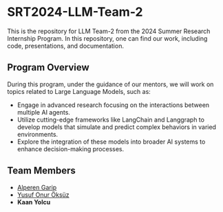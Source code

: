 # SRT2024-LLM-Team-2
This is the repository for LLM Team-2 from the 2024 Summer Research Internship Program. In this repository, one can find our work, including code, presentations, and documentation.

## Program Overview 

During this program, under the guidance of our mentors, we will work on topics related to Large Language Models, such as:

- Engage in advanced research focusing on the interactions between multiple AI agents.
- Utilize cutting-edge frameworks like LangChain and Langgraph to develop models that simulate and predict complex behaviors in varied environments.
- Explore the integration of these models into broader AI systems to enhance decision-making processes. 


## Team Members

- [Alperen Garip](https://github.com/AlperenGarip)
- [Yusuf Onur Öksüz](https://github.com/yusufonuroksuz)
- **Kaan Yolcu**
